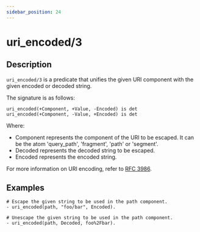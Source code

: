 ```yaml
---
sidebar_position: 24
---
```

[//]: # (This file is auto-generated. Please do not modify it yourself.)

# uri_encoded/3

## Description

`uri_encoded/3` is a predicate that unifies the given URI component with the given encoded or decoded string.

The signature is as follows:

```text
uri_encoded(+Component, +Value, -Encoded) is det
uri_encoded(+Component, -Value, +Encoded) is det
```

Where:

- Component represents the component of the URI to be escaped. It can be the atom 'query\_path', 'fragment', 'path' or 'segment'.
- Decoded represents the decoded string to be escaped.
- Encoded represents the encoded string.

For more information on URI encoding, refer to [RFC 3986](<https://datatracker.ietf.org/doc/html/rfc3986#section-2.1>).

## Examples

```text
# Escape the given string to be used in the path component.
- uri_encoded(path, "foo/bar", Encoded).

# Unescape the given string to be used in the path component.
- uri_encoded(path, Decoded, foo%2Fbar).
```
